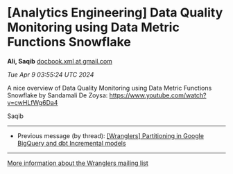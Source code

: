 


[Analytics Engineering] Data Quality Monitoring using Data Metric Functions Snowflake
=====================================================================================


**Ali, Saqib**
[docbook.xml at gmail.com](mailto:wranglers%40analyticsengineering.net?Subject=Re%3A%20%5BWranglers%5D%20Data%20Quality%20Monitoring%20using%20Data%20Metric%20Functions%0A%20Snowflake&In-Reply-To=%3CCABDm0O_gYLA0awoECLHR%3Dws_sdYqA6pEZVT26509bouJGhx1Tg%40mail.gmail.com%3E "[Wranglers] Data Quality Monitoring using Data Metric Functions Snowflake")   

*Tue Apr 9 03:55:24 UTC 2024*  

A nice overview of Data Quality Monitoring using Data Metric Functions
Snowflake by Sandamali De Zoysa:
<https://www.youtube.com/watch?v=cwHLfWg6Da4>

Saqib
  
  




---


* Previous message (by thread): [[Wranglers] Partitioning in Google BigQuery and dbt Incremental models](000039.html)




---


[More information about the Wranglers
mailing list](https://analyticsengineering.net/mailman/listinfo/wranglers)  




